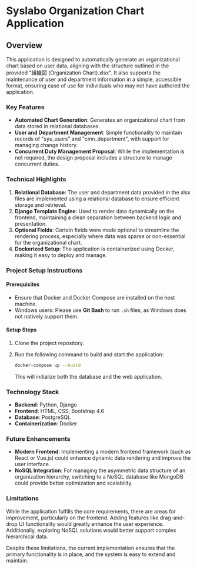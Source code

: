 # Syslabo Organization Chart Application

## Overview

This application is designed to automatically generate an organizational chart based on user data, aligning with the structure outlined in the provided "組織図 (Organization Chart).xlsx". It also supports the maintenance of user and department information in a simple, accessible format, ensuring ease of use for individuals who may not have authored the application.

### Key Features

- **Automated Chart Generation**: Generates an organizational chart from data stored in relational databases.
- **User and Department Management**: Simple functionality to maintain records of "sys_users" and "cmn_department", with support for managing change history.
- **Concurrent Duty Management Proposal**: While the implementation is not required, the design proposal includes a structure to manage concurrent duties.

### Technical Highlights

1. **Relational Database**: The user and department data provided in the xlsx files are implemented using a relational database to ensure efficient storage and retrieval.
2. **Django Template Engine**: Used to render data dynamically on the frontend, maintaining a clean separation between backend logic and presentation.
3. **Optional Fields**: Certain fields were made optional to streamline the rendering process, especially where data was sparse or non-essential for the organizational chart.
4. **Dockerized Setup**: The application is containerized using Docker, making it easy to deploy and manage.

### Project Setup Instructions

#### Prerequisites

- Ensure that Docker and Docker Compose are installed on the host machine.
- Windows users: Please use **Git Bash** to run `.sh` files, as Windows does not natively support them.

#### Setup Steps

1. Clone the project repository.
2. Run the following command to build and start the application:

   ```bash
   docker-compose up --build
   ```

   This will initialize both the database and the web application.

### Technology Stack

- **Backend**: Python, Django
- **Frontend**: HTML, CSS, Bootstrap 4.6
- **Database**: PostgreSQL
- **Containerization**: Docker

### Future Enhancements

- **Modern Frontend**: Implementing a modern frontend framework (such as React or Vue.js) could enhance dynamic data rendering and improve the user interface.
- **NoSQL Integration**: For managing the asymmetric data structure of an organization hierarchy, switching to a NoSQL database like MongoDB could provide better optimization and scalability.

### Limitations

While the application fulfills the core requirements, there are areas for improvement, particularly on the frontend. Adding features like drag-and-drop UI functionality would greatly enhance the user experience. Additionally, exploring NoSQL solutions would better support complex hierarchical data.

Despite these limitations, the current implementation ensures that the primary functionality is in place, and the system is easy to extend and maintain.
